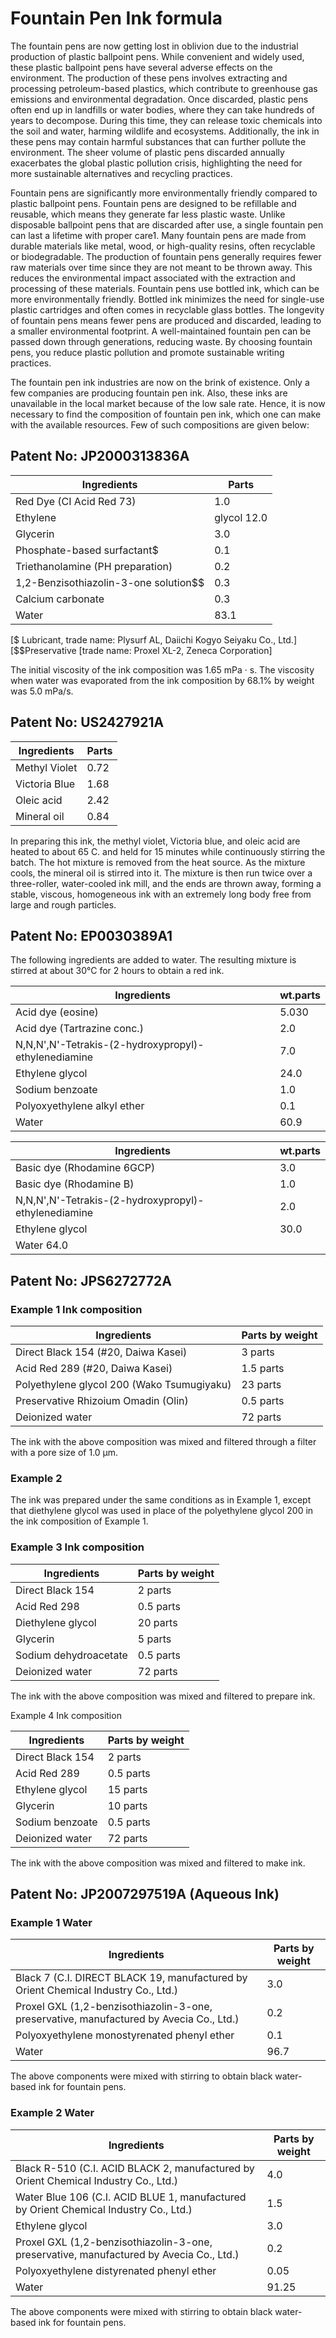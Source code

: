 # Fountain Pen Ink formula

The fountain pens are now getting lost in oblivion due to the industrial production of plastic ballpoint pens. While convenient and widely used, these plastic ballpoint pens have several adverse effects on the environment. The production of these pens involves extracting and processing petroleum-based plastics, which contribute to greenhouse gas emissions and environmental degradation. Once discarded, plastic pens often end up in landfills or water bodies, where they can take hundreds of years to decompose. During this time, they can release toxic chemicals into the soil and water, harming wildlife and ecosystems. Additionally, the ink in these pens may contain harmful substances that can further pollute the environment. The sheer volume of plastic pens discarded annually exacerbates the global plastic pollution crisis, highlighting the need for more sustainable alternatives and recycling practices.

Fountain pens are significantly more environmentally friendly compared to plastic ballpoint pens. Fountain pens are designed to be refillable and reusable, which means they generate far less plastic waste. Unlike disposable ballpoint pens that are discarded after use, a single fountain pen can last a lifetime with proper care1. Many fountain pens are made from durable materials like metal, wood, or high-quality resins, often recyclable or biodegradable. The production of fountain pens generally requires fewer raw materials over time since they are not meant to be thrown away. This reduces the environmental impact associated with the extraction and processing of these materials. Fountain pens use bottled ink, which can be more environmentally friendly. Bottled ink minimizes the need for single-use plastic cartridges and often comes in recyclable glass bottles. The longevity of fountain pens means fewer pens are produced and discarded, leading to a smaller environmental footprint. A well-maintained fountain pen can be passed down through generations, reducing waste. By choosing fountain pens, you reduce plastic pollution and promote sustainable writing practices. 

The fountain pen ink industries are now on the brink of existence. Only a few companies are producing fountain pen ink. Also, these inks are unavailable in the local market because of the low sale rate. Hence, it is now necessary to find the composition of fountain pen ink, which one can make with the available resources. Few of such compositions are given below:

## Patent No: JP2000313836A

|Ingredients |Parts|
|---|---|
|Red Dye (CI Acid Red 73)| 1.0 |
|Ethylene |glycol 12.0 |
|Glycerin| 3.0 |
|Phosphate-based surfactant$| 0.1| 
|Triethanolamine (PH preparation) |0.2 |
|1,2-Benzisothiazolin-3-one solution$$| 0.3| 
|Calcium carbonate |0.3 |
|Water |83.1 |

[$ Lubricant, trade name: Plysurf AL, Daiichi Kogyo Seiyaku Co., Ltd.] 
[$$Preservative [trade name: Proxel XL-2, Zeneca Corporation] 

The initial viscosity of the ink composition was 1.65 mPa · s. The viscosity when water was evaporated from the ink composition by 68.1% by weight was 5.0 mPa/s.

## Patent No: US2427921A

|Ingredients |Parts |
|---|---|
Methyl Violet |0.72 |
|Victoria Blue| 1.68 |
|Oleic acid |2.42 |
|Mineral oil| 0.84|

In preparing this ink, the methyl violet, Victoria blue, and oleic acid are heated to about 65 C. and held for 15 minutes while continuously stirring the batch. The hot mixture is removed from the heat source. As the mixture cools, the mineral oil is stirred into it. The mixture is then run twice over a three-roller, water-cooled ink mill, and the ends are thrown away, forming a stable, viscous, homogeneous ink with an extremely long body free from large and rough particles.


## Patent No: EP0030389A1

The following ingredients are added to water. The resulting mixture is stirred at about 30°C for 2 hours to obtain a red ink. 

|Ingredients |wt.parts|
|---|---|
|Acid dye (eosine)| 5.030|
|Acid dye (Tartrazine conc.)| 2.0|
|N,N,N',N'-Tetrakis-(2-hydroxypropyl)-ethylenediamine |7.0|
|Ethylene glycol |24.0|
|Sodium benzoate| 1.0|
|Polyoxyethylene alkyl ether |0.1|
|Water| 60.9|


|Ingredients |wt.parts|
|---|---|
|Basic dye (Rhodamine 6GCP)| 3.0|
|Basic dye (Rhodamine B)  |  1.0|
|N,N,N',N'-Tetrakis-(2-hydroxypropyl)-ethylenediamine| 2.0|
|Ethylene glycol |30.0|
|Water 64.0|

## Patent No: JPS6272772A

### Example 1 Ink composition 

|Ingredients|Parts by weight |
|---|---|
|Direct Black 154 (#20, Daiwa Kasei)| 3 parts |
|Acid Red 289 (#20, Daiwa Kasei) |1.5 parts |
|Polyethylene glycol 200 (Wako Tsumugiyaku) |23 parts |
|Preservative Rhizoium Omadin (Olin)| 0.5 parts |
|Deionized water |72 parts |

The ink with the above composition was mixed and filtered through a filter with a pore size of 1.0 μm. 

### Example 2 

The ink was prepared under the same conditions as in Example 1, except that diethylene glycol was used in place of the polyethylene glycol 200 in the ink composition of Example 1. 

### Example 3 Ink composition 

|Ingredients|Parts by weight |
|---|---|
|Direct Black 154 |2 parts |
|Acid Red 298 |0.5 parts |
|Diethylene glycol |20 parts |
|Glycerin |5 parts |
|Sodium dehydroacetate |0.5 parts |
|Deionized water |72 parts |

The ink with the above composition was mixed and filtered to prepare ink. 

Example 4 Ink composition 

|Ingredients|Parts by weight |
|---|---|
|Direct Black 154 |2 parts |
|Acid Red 289| 0.5 parts |
|Ethylene glycol |15 parts |
|Glycerin |10 parts |
|Sodium benzoate |0.5 parts |
|Deionized water| 72 parts |

The ink with the above composition was mixed and filtered to make ink. 

## Patent No: JP2007297519A (Aqueous Ink)

### Example 1 Water 

|Ingredients|Parts by weight |
|---|---|
|Black 7 (C.I. DIRECT BLACK 19, manufactured by Orient Chemical Industry Co., Ltd.)| 3.0 | 
|Proxel GXL (1,2-benzisothiazolin-3-one, preservative, manufactured by Avecia Co., Ltd.) |0.2|
|Polyoxyethylene monostyrenated phenyl ether| 0.1 |
|Water |96.7 | 

The above components were mixed with stirring to obtain black water-based ink for fountain pens.



### Example 2 Water 

|Ingredients|Parts by weight |
|---|---|
|Black R-510 (C.I. ACID BLACK 2, manufactured by Orient Chemical Industry Co., Ltd.)| 4.0 |
|Water Blue 106 (C.I. ACID BLUE 1, manufactured by Orient Chemical Industry Co., Ltd.)| 1.5 |
|Ethylene glycol| 3.0 |
|Proxel GXL (1,2-benzisothiazolin-3-one, preservative, manufactured by Avecia Co., Ltd.)| 0.2 |
|Polyoxyethylene distyrenated phenyl ether| 0.05 |
|Water |91.25 |

The above components were mixed with stirring to obtain black water-based ink for fountain pens.
